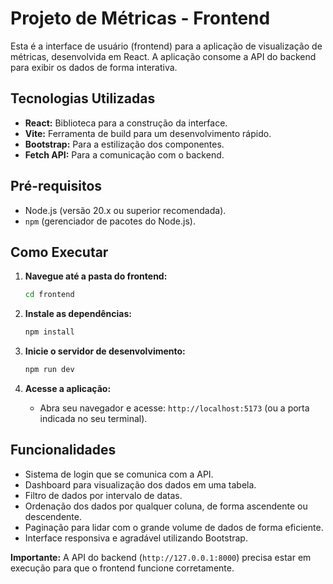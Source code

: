 # Projeto de Métricas - Frontend

Esta é a interface de usuário (frontend) para a aplicação de visualização de métricas, desenvolvida em React. A aplicação consome a API do backend para exibir os dados de forma interativa.

## Tecnologias Utilizadas

- **React:** Biblioteca para a construção da interface.
- **Vite:** Ferramenta de build para um desenvolvimento rápido.
- **Bootstrap:** Para a estilização dos componentes.
- **Fetch API:** Para a comunicação com o backend.

## Pré-requisitos

- Node.js (versão 20.x ou superior recomendada).
- `npm` (gerenciador de pacotes do Node.js).

## Como Executar

1.  **Navegue até a pasta do frontend:**

    ```bash
    cd frontend
    ```

2.  **Instale as dependências:**

    ```bash
    npm install
    ```

3.  **Inicie o servidor de desenvolvimento:**

    ```bash
    npm run dev
    ```

4.  **Acesse a aplicação:**
    - Abra seu navegador e acesse: `http://localhost:5173` (ou a porta indicada no seu terminal).

## Funcionalidades

- Sistema de login que se comunica com a API.
- Dashboard para visualização dos dados em uma tabela.
- Filtro de dados por intervalo de datas.
- Ordenação dos dados por qualquer coluna, de forma ascendente ou descendente.
- Paginação para lidar com o grande volume de dados de forma eficiente.
- Interface responsiva e agradável utilizando Bootstrap.

**Importante:** A API do backend (`http://127.0.0.1:8000`) precisa estar em execução para que o frontend funcione corretamente.
